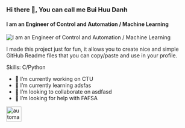 ### Hi there 👋, You can call me Bui Huu Danh
#### I am an Engineer of Control and Automation / Machine Learning 
![I am an Engineer of Control and Automation / Machine Learning ](https://techgenesis20.files.wordpress.com/2020/06/connections.gif)

I made this project just for fun, it allows you to create nice and simple GitHub Readme files that you can copy/paste and use in your profile.

Skills: C/Python

- 🔭 I’m currently working on CTU 
- 🌱 I’m currently learning adsfas 
- 👯 I’m looking to collaborate on asdfasd 
- 🤔 I’m looking for help with FAFSA 


[<img src='https://cdn.jsdelivr.net/npm/simple-icons@3.0.1/icons/automatic.svg' alt='automatic' height='40'>](https://cybernetics4u.wordpress.com/)  

